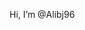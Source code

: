  Hi, I’m @Alibj96


<!---
Alibj96/Alibj96 is a ✨ special ✨ repository because its `README.md` (this file) appears on your GitHub profile.
You can click the Preview link to take a look at your changes.
--->

